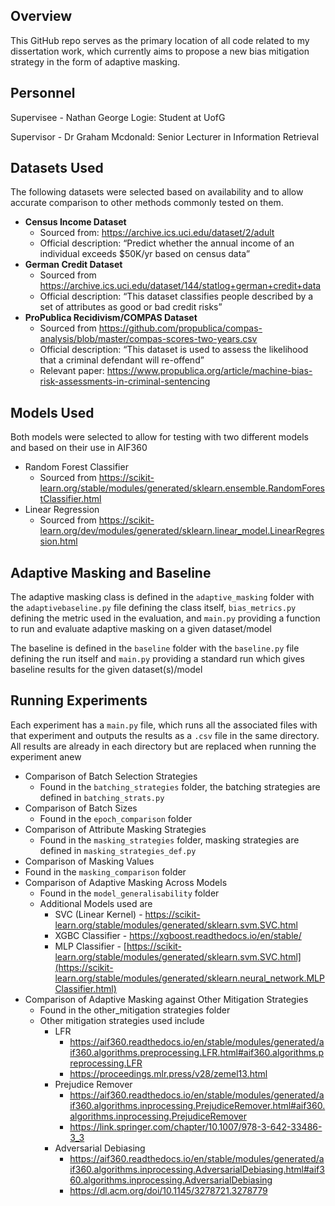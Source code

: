 ## Overview

This GitHub repo serves as the primary location of all code related to my dissertation work, which currently aims to
propose a new bias mitigation strategy in the form of adaptive masking.

## Personnel

Supervisee - Nathan George Logie: Student at UofG

Supervisor - Dr Graham Mcdonald: Senior Lecturer in Information Retrieval

## Datasets Used

The following datasets were selected based on availability and to allow accurate comparison to other methods commonly
tested on them.

- **Census Income Dataset**
    - Sourced from: https://archive.ics.uci.edu/dataset/2/adult
    - Official description: “Predict whether the annual income of an individual exceeds $50K/yr based on census data”
- **German Credit Dataset**
    - Sourced from https://archive.ics.uci.edu/dataset/144/statlog+german+credit+data
    - Official description: “This dataset classifies people described by a set of attributes as good or bad credit
      risks”
- **ProPublica Recidivism/COMPAS Dataset**
    - Sourced from https://github.com/propublica/compas-analysis/blob/master/compas-scores-two-years.csv
    - Official description: “This dataset is used to assess the likelihood that a criminal defendant will re-offend”
    - Relevant paper: https://www.propublica.org/article/machine-bias-risk-assessments-in-criminal-sentencing

## Models  Used

Both models were selected to allow for testing with two different models and based on their use in AIF360

- Random Forest Classifier
    - Sourced from https://scikit-learn.org/stable/modules/generated/sklearn.ensemble.RandomForestClassifier.html
- Linear Regression
    - Sourced from https://scikit-learn.org/dev/modules/generated/sklearn.linear_model.LinearRegression.html

## Adaptive Masking and Baseline

The adaptive masking class is defined in the `adaptive_masking` folder with the `adaptivebaseline.py` file defining the class itself, `bias_metrics.py` defining the metric used in the evaluation, and `main.py` providing a function to run and evaluate adaptive masking on a given dataset/model

The baseline is defined in the `baseline` folder with the `baseline.py` file defining the run itself and `main.py` providing a standard run which gives baseline results for the given dataset(s)/model

## Running Experiments

Each experiment has a `main.py` file, which runs all the associated files with that experiment and outputs the results as a `.csv` file in the same directory. All results are already in each directory but are replaced when running the experiment anew

- Comparison of Batch Selection Strategies
    - Found in the `batching_strategies` folder, the batching strategies are defined in `batching_strats.py`
- Comparison of Batch Sizes
    - Found in the `epoch_comparison` folder
- Comparison of Attribute Masking Strategies
    - Found in the `masking_strategies` folder, masking strategies are defined in `masking_strategies_def.py`
- Comparison of Masking Values
- Found in the `masking_comparison` folder
- Comparison of Adaptive Masking Across Models
    - Found in the `model_generalisability` folder
    - Additional Models used are
        - SVC (Linear Kernel) - https://scikit-learn.org/stable/modules/generated/sklearn.svm.SVC.html
        - XGBC Classifier - https://xgboost.readthedocs.io/en/stable/
        - MLP Classifier - [https://scikit-learn.org/stable/modules/generated/sklearn.svm.SVC.html](https://scikit-learn.org/stable/modules/generated/sklearn.neural_network.MLPClassifier.html)
- Comparison of Adaptive Masking against Other Mitigation Strategies
    - Found in the other_mitigation strategies folder
    - Other mitigation strategies used include
        - LFR
            - https://aif360.readthedocs.io/en/stable/modules/generated/aif360.algorithms.preprocessing.LFR.html#aif360.algorithms.preprocessing.LFR
            - https://proceedings.mlr.press/v28/zemel13.html
        - Prejudice Remover
            - https://aif360.readthedocs.io/en/stable/modules/generated/aif360.algorithms.inprocessing.PrejudiceRemover.html#aif360.algorithms.inprocessing.PrejudiceRemover
            - https://link.springer.com/chapter/10.1007/978-3-642-33486-3_3
        - Adversarial Debiasing
            - https://aif360.readthedocs.io/en/stable/modules/generated/aif360.algorithms.inprocessing.AdversarialDebiasing.html#aif360.algorithms.inprocessing.AdversarialDebiasing
            - https://dl.acm.org/doi/10.1145/3278721.3278779
